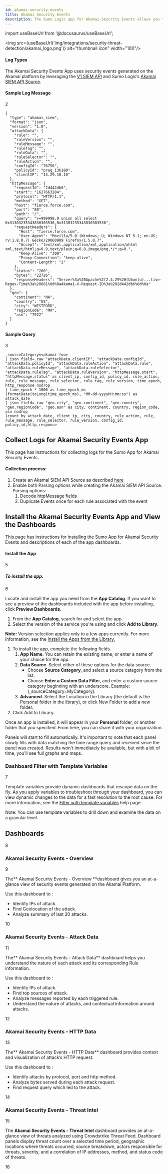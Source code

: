 ```yaml
---
id: akamai-security-events
title: Akamai Security Events
description: The Sumo Logic app for Akamai Security Events allows you to visualize security events generated on the Akamai platform.
---
```


import useBaseUrl from '@docusaurus/useBaseUrl';

<img src={useBaseUrl('img/integrations/security-threat-detection/akamai_logo.png')} alt="thumbnail icon" width="100"/>

#### Log Types  

The Akamai Security Events App uses security events generated on the Akamai platform by leveraging the [V1 SIEM API](https://developer.akamai.com/api/cloud_security/siem/v1.html) and Sumo Logic’s [Akamai SIEM API Source](https://help.sumologic.com/03Send-Data/Sources/02Sources-for-Hosted-Collectors/Cloud-to-Cloud_Integration_Framework/Akamai_SIEM_API_Source).


#### Sample Log Message
2



```
{
  "type": "akamai_siem",
  "format": "json",
  "version": "1.0",
  "attackData": {
    "rule": "",
    "ruleVersion": "",
    "ruleMessage": "",
    "ruleTag": "",
    "ruleData": "",
    "ruleSelector": "",
    "ruleAction": "",
    "configId": "76756",
    "policyId": "prag_136180",
    "clientIP": "13.29.10.10"
  },
  "httpMessage": {
    "requestId": "2d442db6",
    "start": "1627663284",
    "protocol": "HTTP/1.1",
    "method": "GET",
    "host": "fierce.force.com",
    "port": "80",
    "path": "/",
    "query": "v=999999.9 union all select 0x31303235343830303536,0x31303235343830303536",
    "requestHeaders": {
      "Host": "fierce.force.com",
      "User-Agent": "Mozilla/5.0 (Windows; U; Windows NT 5.1; en-US; rv:1.8.0.7) Gecko/20060909 Firefox/1.5.0.7",
      "Accept": "text/xml,application/xml,application/xhtml xml,text/html;q=0.9,text/plain;q=0.8,image/png,*/*;q=0.",
      "Keep-Alive": "300",
      "Proxy-Connection": "keep-alive",
      "Content-Length": "2"
    },
    "status": "200",
    "bytes": "22726",
    "responseHeaders": "Server%3a%20Apache%2f2.4.29%20(Ubuntu)...tive-Regex-Time%3a%20681%0d%0aAkamai-X-Request-ID%3a%202d442db6%0d%0a"
  },
  "geo": {
    "continent": "NA",
    "country": "US",
    "city": "WESTFORD",
    "regionCode": "MA",
    "asn": "7922"
  }
}
```



#### Sample Query  
3



```
_sourceCategory=<akamai-foo>
| json field=_raw "attackData.clientIP", "attackData.configId", "attackData.policyId", "attackData.ruleAction", "attackData.rule", "attackData.ruleMessage", "attackData.ruleSelector", "attackData.ruleTag", "attackData.ruleVersion", "httpMessage.start", "httpMessage.status" as client_ip, config_id, policy_id, rule_action, rule, rule_message, rule_selector, rule_tag, rule_version, time_epoch, http_response nodrop
| time_epoch * 1000 as time_epoch_ms
|formatDate(toLong(time_epoch_ms), "MM-dd-yyyyHH:mm:ss") as attack_date
| json field=_raw "geo.city", "geo.continent", "geo.country", "geo.regionCode", "geo.asn" as city, continent, country, region_code, asn nodrop
|count by attack_date, client_ip, city, country, rule_action, rule, rule_message, rule_selector, rule_version, config_id, policy_id,http_response
```



## Collect Logs for Akamai Security Events App

This page has instructions for collecting logs for the Sumo App for Akamai Security Events.


#### Collection process:  


1. Create an Akamai SIEM API Source as described [here](https://help.sumologic.com/03Send-Data/Sources/02Sources-for-Hosted-Collectors/Cloud-to-Cloud_Integration_Framework/Akamai_SIEM_API_Source#create-an%C2%A0akamai-siem-api%C2%A0source)
2. Enable both Parsing options while creating the Akamai SIEM API Source. Parsing options:
    1. Decode httpMessage fields
    2. Duplicate Events once for each rule associated with the event


## Install the Akamai Security Events App and View the Dashboards

This page has instructions for installing the Sumo App for Akamai Security Events and descriptions of each of the app dashboards.


#### Install the App
5



##### To install the app:
6


Locate and install the app you need from the **App Catalog**. If you want to see a preview of the dashboards included with the app before installing, click **Preview Dashboards**.



1. From the **App Catalog**, search for and select the app.
2. Select the version of the service you're using and click **Add to Library**.

**Note:** Version selection applies only to a few apps currently. For more information, see the [Install the Apps from the Library.](https://help.sumologic.com/01Start-Here/Library/Apps-in-Sumo-Logic/Install-Apps-from-the-Library)



1. To install the app, complete the following fields.
    1. **App Name**. You can retain the existing name, or enter a name of your choice for the app. 
    2. **Data Source**. Select either of these options for the data source. 
        * Choose **Source Category**, and select a source category from the list. 
        * Choose **Enter a Custom Data Filte**r, and enter a custom source category beginning with an underscore. Example: (_sourceCategory=MyCategory). 
    3. **Advanced**. Select the Location in the Library (the default is the Personal folder in the library), or click New Folder to add a new folder.
2. Click Add to Library.

Once an app is installed, it will appear in your **Personal** folder, or another folder that you specified. From here, you can share it with your organization.

Panels will start to fill automatically. It's important to note that each panel slowly fills with data matching the time range query and received since the panel was created. Results won't immediately be available, but with a bit of time, you'll see full graphs and maps.


### Dashboard Filter with Template Variables    
7


Template variables provide dynamic dashboards that rescope data on the fly. As you apply variables to troubleshoot through your dashboard, you can view dynamic changes to the data for a fast resolution to the root cause. For more information, see the [Filter with template variables](https://help.sumologic.com/Visualizations-and-Alerts/Dashboard_(New)/Filter_with_template_variables) help page.

Note: You can use template variables to drill down and examine the data on a granular level.


## Dashboards
8



### Akamai Security Events - Overview
9


The** Akamai Security Events - Overview **dashboard gives you an at-a-glance view of security events generated on the Akamai Platform.

Use this dashboard to :



* Identify IPs of attack.
* Find Geolocation of the attack.
* Analyze summary of last 20 attacks.


10



### Akamai Security Events - Attack Data
11


The** Akamai Security Events - Attack Data** dashboard helps you understand the nature of each attack and its corresponding Rule information.

Use this dashboard to :



* Identify IPs of attack.
* Find top sources of attack.
* Analyze messages reported by each triggered rule.
* Understand the nature of attacks, and contextual information around attacks.


12



### Akamai Security Events - HTTP Data
13


The** Akamai Security Events - HTTP Data** dashboard provides context and visualization of attack’s HTTP request.

Use this dashboard to :



* Identify attacks by protocol, port and http method.
* Analyze bytes served during each attack request.
* Find request query which led to the attack.


14



### Akamai Security Events - Threat Intel
15


The **Akamai Security Events - Threat Intel** dashboard provides an at-a-glance view of threats analyzed using Crowdstrike Threat Feed. Dashboard panels display threat count over a selected time period, geographic locations where threats occurred, source breakdown, actors responsible for threats, severity, and a correlation of IP addresses, method, and status code of threats.


16
